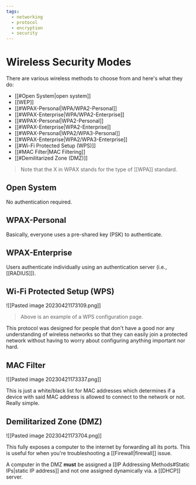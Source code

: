 ```yaml
---
tags:
  - networking
  - protocol
  - encryption
  - security
---
```

# Wireless Security Modes

There are various wireless methods to choose from and here's what they do:

- [[#Open System|open system]]
- [[WEP]]
- [[#WPAX-Personal|WPA/WPA2-Personal]]
- [[#WPAX-Enterprise|WPA/WPA2-Enterprise]]
- [[#WPAX-Personal|WPA2-Personal]]
- [[#WPAX-Enterprise|WPA2-Enterprise]]
- [[#WPAX-Personal|WPA2/WPA3-Personal]]
- [[#WPAX-Enterprise|WPA2/WPA3-Enterprise]]
- [[#Wi-Fi Protected Setup (WPS)]]
- [[#MAC Filter|MAC Filtering]]
- [[#Demilitarized Zone (DMZ)]]

>Note that the X in WPAX stands for the type of [[WPA]] standard.

## Open System

No authentication required.

## WPAX-Personal

Basically, everyone uses a pre-shared key (PSK) to authenticate.

## WPAX-Enterprise

Users authenticate individually using an authentication server (i.e., [[RADIUS]]).

## Wi-Fi Protected Setup (WPS)

![[Pasted image 20230421173109.png]]

>Above is an example of a WPS configuration page.

This protocol was designed for people that don't have a good nor any understanding of wireless networks so that they can easily join a protected network without having to worry about configuring anything important nor hard.

## MAC Filter

![[Pasted image 20230421173337.png]]

This is just a white/black list for MAC addresses which determines if a device with said MAC address is allowed to connect to the network or not. Really simple.

## Demilitarized Zone (DMZ)

![[Pasted image 20230421173704.png]]

This fully exposes a computer to the internet by forwarding all its ports. This is useful for when you're troubleshooting a [[Firewall|firewall]] issue.

A computer in the DMZ **must** be assigned a [[IP Addressing Methods#Static IPs|static IP address]] and not one assigned dynamically via. a [[DHCP]] server.

